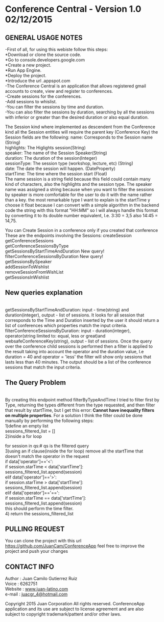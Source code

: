 <h1> Conference Central - Version 1.0 02/12/2015</h1>

GENERAL USAGE NOTES
-------------------

-First of all, for using this webiste follow this steps:<br>
*Download or clone the source code.<br>
*Go to console.developers.google.com<br>
*Create a new project.<br>
*Run App Engine.<br>
*Deploy the project.<br>
*Introduce the url <your-project-id>.appspot.com<br>
-The Conference Central is an application that allows registered gmail accounts to create, view and register to conferences.<br>
-Create sessions for the conferences.<br>
-Add sessions to whislist.<br>
-You can filter the sessions by time and duration.<br>
-You can also filter the sessions by duration, searching by all the sessions with inferior or greater than the desired duration or also equal duration.<br>

The Session kind where implemented as descendent from the Conference kind
all the Session entities will require the parent key (Conference Key)
the Session fields are the following:
name: Corresponds to the Session name (String)<br>
highlights: The Higlights session(String)<br>
speaker: The name of the Session Speaker(String)<br>
duration: The duration of the session(Integer)<br>
sessionType: The session type (workshop, lecture, etc) (String)<br>
date: The date the session will happen. (DateProperty)<br>
startTime: The time where the session start (Float)<br>
The name session is a string field because this field could contain many kind of characters, also the highlights and the session type. The speaker name was assigned
a string because when you want to filter the sessions by speaker is more comfortable for the user to do it with the name rather than a key.
the most remarkable type I want to explain is the startTime y choose it float because I can convert with a simple algorithm in the backend code the string with this
format "HH:MM" so I will always handle this format by converting it to its double number equivalent, I.e. 3:30 = 3,5 also 14:45 = 14,75. 

You can Create Session in a conference only if you created that conference
These are the endpoints involving the Sessions:
createSession<br>
getConferenceSessions<br>
getConferenceSessionsByType<br>
getSessionsByStartTimeAndDuration New query!<br>
filterConferenceSessionsByDuration New query!<br>
getSessionsBySpeaker<br>
addSessionToWishlist<br>
removeSessionFromWishList<br>
getSessionsInWishlist<br>
<h2>New queries explanation</h2><br>
getSessionsByStartTimeAndDuration: input - time(string) and duration(integer), output - list of sessions. It looks for all session that corresponds to the Time and Duration inserted by the user
it should return a list of conferences which properties match the input criteria.<br>
filterConferenceSessionsByDuration: input - duration(integer), operator(string limited to: equal, less or great)and websafeConferenceKey(string), output - list of sessions. Once the query over the conference child sessions is performed 
then a filter is applied to the result taking into account the operator and the duration value, I.e duration = 40 and operator = 'less' the filter will show only sessions
that lasts less than 40 minutes. The output should be a list of the conference sessions that match the input criteria.<br>
<h2>The Query Problem</h2><br>
By creating this endpoint method filterByTypeAndTime I tried to filter first by Type, returning the types different from the type requested, and then filter that result by startTime, but I get this error:<b> Cannot have inequality filters on multiple properties</b>.
For a solution I think the filter could be done manually by performing the following steps: <br>
1)define an empty list<br>
sessions_filtered_list = []<br>
2)inside a for loop<br>

for session in qs:# qs is the filtered query<br>
3)using an if clause(inside the for loop) remove all the startTime that doesn't match the operator in the request<br>
if data['operator']=='<':<br>
  if session.starTime < data['startTime']:<br>
   sessions_filtered_list.append(session)<br>
elif data['operator']=='>':<br>
  if session.starTime > data['startTime']:<br>
   sessions_filtered_list.append(session)<br>
elif data['operator']=='==':<br>
  if session.starTime == data['startTime']:<br>
   sessions_filtered_list.append(session)<br>
 this should perform the time filter.<br>
4) return the sessions_filtered_list<br>

PULLING REQUEST
------------------
You can clone the project with this url https://github.com/JuanCam/ConferenceApp
feel free to improve the project and push your changes

CONTACT INFO
------------------
Author : Juan Camilo Gutierrez Ruiz<br>
Voice : 6262751<br>
Website : www.juan-latino.com<br>
e-mail : juacgr_4@hotmail.com<br>

Copyright 2015 Juan Corporation All rights reserved.
ConferenceApp application and its use are subject to license agreement and are also subject to copyright trademark/pattent and/or other laws. 
